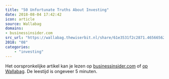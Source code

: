 ```yaml
---
title: "50 Unfortunate Truths About Investing"
date: 2018-08-04 17:42:42
icon: article
source: Wallabag
domains:
- businessinsider.com
src_url: "https://wallabag.thewiserbit.nl/share/61e3531f2c2871.46566562"
2018: "08"
categories:
    - "investing"
---
```

Het oorspronkelijke artikel kan je lezen op [businessinsider.com](https://www.businessinsider.com/50-unfortunate-truths-about-investing-2013-11?international=true) of [op Wallabag](https://wallabag.thewiserbit.nl/share/61e3531f2c2871.46566562). De leestijd is ongeveer 5 minuten.